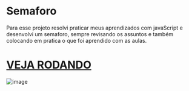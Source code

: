 # Semaforo
Para esse projeto resolvi praticar meus aprendizados com javaScript e desenvolvi um semaforo, sempre revisando os assuntos e também colocando em pratica 
o que foi aprendido com as aulas.


<h1> <a href="https://thomascsantos.github.io/Semaforo/">VEJA RODANDO</a> </h1>

![image](https://user-images.githubusercontent.com/89115600/186011103-594ee935-4c54-40f3-8988-2346b2a944ab.png)
